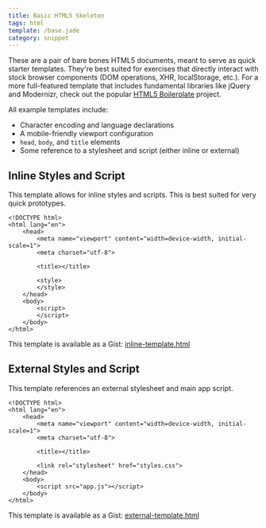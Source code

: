 ```yaml
---
title: Basic HTML5 Skeleton
tags: html
template: /base.jade
category: snippet
---
```


These are a pair of bare bones HTML5 documents, meant to serve as quick starter templates. They're best suited for exercises that directly interact with stock browser components (DOM operations, XHR, localStorage, etc.). For a more full-featured template that includes fundamental libraries like jQuery and Modernizr, check out the popular [HTML5 Boilerplate](https://html5boilerplate.com/) project.

All example templates include:

* Character encoding and language declarations
* A mobile-friendly viewport configuration
* `head`, `body`, and `title` elements
* Some reference to a stylesheet and script (either inline or external)

## Inline Styles and Script

This template allows for inline styles and scripts. This is best suited for very quick prototypes.

```
<!DOCTYPE html>
<html lang="en">
    <head>
        <meta name="viewport" content="width=device-width, initial-scale=1">
        <meta charset="utf-8">
        
        <title></title>
        
        <style>
        </style>
    </head>
    <body>
        <script>
        </script>
    </body>
</html>
```

This template is available as a Gist: [inline-template.html](https://gist.github.com/claycarpenter/36dc8f0cff41d2e4cab8#file-inline-template-html)

## External Styles and Script

This template references an external stylesheet and main app script.

```
<!DOCTYPE html>
<html lang="en">
    <head>
        <meta name="viewport" content="width=device-width, initial-scale=1">
        <meta charset="utf-8">
        
        <title></title>
        
        <link rel="stylesheet" href="styles.css">
    </head>
    <body>
        <script src="app.js"></script>
    </body>
</html>
```

This template is available as a Gist: [external-template.html](https://gist.github.com/claycarpenter/36dc8f0cff41d2e4cab8#file-external-template-html)
